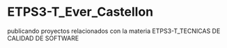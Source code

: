 # ETPS3-T_Ever_Castellon
 publicando proyectos relacionados con la materia ETPS3-T_TECNICAS DE CALIDAD DE SOFTWARE
